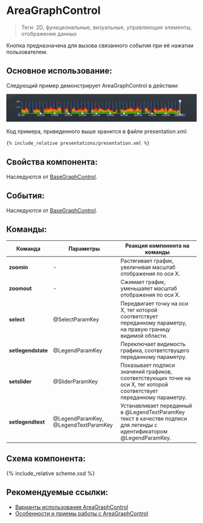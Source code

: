 # AreaGraphControl
> Теги: 2D, функциональные, визуальные, управляющие элементы, отображение данных

Кнопка предназначена для вызова связанного события при её нажатии пользователем.

## Основное использование:

Следующий пример демонстрирует AreaGraphControl в действии:

![AreaGraphControl](screenshots/presentation.png)

Код примера, приведенного выше хранится в файле presentation.xml: 

```xml
{% include_relative presentations/presentation.xml %}
```

## Свойства компонента:

Наследуются от [BaseGraphControl](../BaseGraphControl/README.md).



## События:

Наследуются от [BaseGraphControl](../BaseGraphControl/README.md).

## Команды:

| **Команда**        | **Параметры**                        | **Реакция компонента на команды**        |
| ------------------ | ------------------------------------ | ---------------------------------------- |
| **zoomin**         | -                                    | Растягивает график, увеличивая масштаб отображения по оси X. |
| **zoomout**        | -                                    | Сжимает график, уменьшаяет масштаб отображения по оси X. |
| **select**         | @SelectParamKey                      | Передвигает точку на оси X, тег которой соответствует переданному параметру, на правую границу видимой области. |
| **setlegendstate** | @LegendParamKey                      | Переключает видимость графика, соответствущего переданному параметру. |
| **setslider**      | @SliderParamKey                      | Показывает подписи значений графиков, соответствующих точке на оси X, тег которой соответствует переданному параметру. |
| **setlegendtext**  | @LegendParamKey, @LegendTextParamKey | Устанавливает переданный в @LegendTextParamKey текст в качестве подписи для легенды с идентификатором @LegendParamKey. |

## Схема компонента:

{% include_relative scheme.xsd %}



## Рекомендуемые ссылки:

* [Варианты использования AreaGraphControl](presentations.md)
* [Особенности и приемы работы с AreaGraphControl](hints.md)


